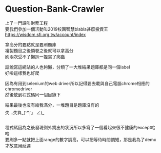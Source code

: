 # Question-Bank-Crawler

上了一門課叫財務工程  
要我們參加一個活動叫2019校園智慧blabla甚麼投資王  
https://wisdom.sfi.org.tw/account/index

拿高分的要點就是要刷題庫  
複製題目之後領卷之後就可以拿高分  
刷兩次受不了懶趴一捏寫了爬蟲  

話說寫這網站的人也夠懶，分類了一大堆結果題庫都是同一個label  
好啦這樣我也好爬  

因為有用到selenium的web driver所以記得要去載與自己電腦chrome相應的chromedriver  
然後放到程式碼同一個目錄下    

結果最後也沒有給我滿分，一堆題目是題庫沒有的  
失...失算_(´ཀ`」 ∠)_  

程式碼因為之後發現例外跳出的狀況所以多寫了一個看起來很不健康的except哈哈  
要刷多一點就把上面range的數字調高，可以把等待時間調短，那是我為了demo才故意用延遲  
